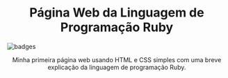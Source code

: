 <h1 align="center"> Página Web da Linguagem de Programação Ruby</h1>

![badges](https://img.shields.io/github/license/NathaliaElen/Pagina-Web-Ruby.git)

<p align="center">Minha primeira página web usando HTML e CSS simples com uma breve explicação da linguagem de programação Ruby.</p>
